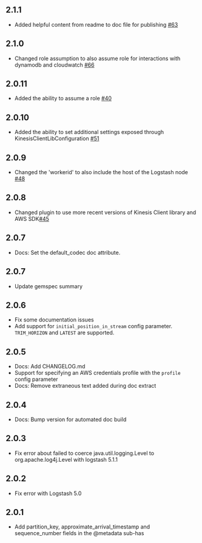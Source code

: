 ## 2.1.1
  - Added helpful content from readme to doc file for publishing [#63](https://github.com/logstash-plugins/logstash-input-kinesis/pull/63)

## 2.1.0
  - Changed role assumption to also assume role for interactions with dynamodb and cloudwatch [#66](https://github.com/logstash-plugins/logstash-input-kinesis/pull/66)

## 2.0.11
  - Added the ability to assume a role [#40](https://github.com/logstash-plugins/logstash-input-kinesis/pull/40)

## 2.0.10
  - Added the ability to set additional settings exposed through KinesisClientLibConfiguration [#51](https://github.com/logstash-plugins/logstash-input-kinesis/pull/51)

## 2.0.9
  - Changed the 'workerid' to also include the host of the Logstash node [#48](https://github.com/logstash-plugins/logstash-input-kinesis/pull/48)

## 2.0.8
  - Changed plugin to use more recent versions of Kinesis Client library and AWS SDK[#45](https://github.com/logstash-plugins/logstash-input-kinesis/pull/45)

## 2.0.7
  - Docs: Set the default_codec doc attribute.

## 2.0.7
  - Update gemspec summary

## 2.0.6
 - Fix some documentation issues
 - Add support for `initial_position_in_stream` config parameter. `TRIM_HORIZON` and `LATEST` are supported.

## 2.0.5
 - Docs: Add CHANGELOG.md
 - Support for specifying an AWS credentials profile with the `profile` config parameter
 - Docs: Remove extraneous text added during doc extract

## 2.0.4
 -  Docs: Bump version for automated doc build

## 2.0.3
 -  Fix error about failed to coerce java.util.logging.Level to org.apache.log4j.Level with logstash 5.1.1

## 2.0.2
 -  Fix error with Logstash 5.0
 
## 2.0.1
 -  Add partition_key, approximate_arrival_timestamp and sequence_number fields in the @metadata sub-has
